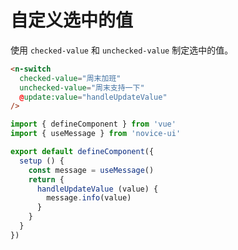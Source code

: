 # 自定义选中的值

使用 `checked-value` 和 `unchecked-value` 制定选中的值。

```html
<n-switch
  checked-value="周末加班"
  unchecked-value="周末支持一下"
  @update:value="handleUpdateValue"
/>
```

```js
import { defineComponent } from 'vue'
import { useMessage } from 'novice-ui'

export default defineComponent({
  setup () {
    const message = useMessage()
    return {
      handleUpdateValue (value) {
        message.info(value)
      }
    }
  }
})
```
